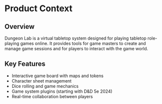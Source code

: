 # Product Context

## Overview
Dungeon Lab is a virtual tabletop system designed for playing tabletop role-playing games online. It provides tools for game masters to create and manage game sessions and for players to interact with the game world.

## Key Features
- Interactive game board with maps and tokens
- Character sheet management
- Dice rolling and game mechanics
- Game system plugins (starting with D&D 5e 2024)
- Real-time collaboration between players 